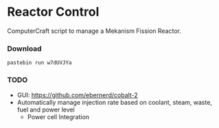 # Reactor Control
ComputerCraft script to manage a Mekanism Fission Reactor.

### Download
```shell
pastebin run w7dUVJYa
```


### TODO
- GUI: https://github.com/ebernerd/cobalt-2
- Automatically manage injection rate based on coolant, steam, waste, fuel and power level
  - Power cell Integration